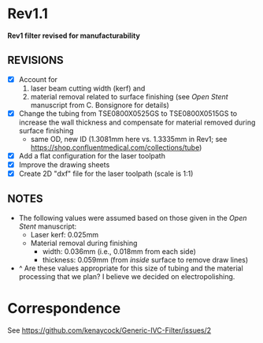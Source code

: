 # Rev1.1

**Rev1 filter revised for manufacturability**

REVISIONS
---------
- [x] Account for
    1. laser beam cutting width (kerf) and
    2. material removal related to surface finishing (see *Open Stent* manuscript from C. Bonsignore for details)
- [x] Change the tubing from TSE0800X0525GS to TSE0800X0515GS to increase the wall thickness and compensate for material removed during surface finishing
    * same OD, new ID (1.3081mm here vs. 1.3335mm in Rev1; see https://shop.confluentmedical.com/collections/tube)
- [x] Add a flat configuration for the laser toolpath
- [x] Improve the drawing sheets
- [x] Create 2D "dxf" file for the laser toolpath (scale is 1:1)

NOTES
-----
* The following values were assumed based on those given in the *Open Stent* manuscript:
    * Laser kerf: 0.025mm
    * Material removal during finishing
        * width: 0.036mm (i.e., 0.018mm from each side)
        * thickness: 0.059mm (from *inside* surface to remove draw lines)
* ^ Are these values appropriate for this size of tubing and the material processing that we plan? I believe we decided on electropolishing.

# Correspondence
See https://github.com/kenaycock/Generic-IVC-Filter/issues/2
